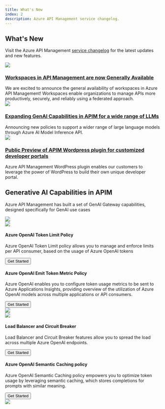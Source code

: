 ```yaml
---
title: What's New
index: 2
description: Azure API Management service changelog.
---
```


<section class="content-floating">
<h1>What's New</h1>

Visit the Azure API Management <a href="https://github.com/Azure/API-Management/blob/main/changelogs/api-management-service.md">service changelog</a> for the latest updates and new features.

<section id="announcements">
   <article>
      <div class="spec-hl"> 
        <img src="{{ 'assets/img/workspace.png' | relative_url }}" class="specs-logo">
         <h3>
            <a href="https://techcommunity.microsoft.com/blog/integrationsonazureblog/announcing-general-availability-of-workspaces-in-azure-api-management/4210796">Workspaces in API Management are now Generally Available</a>
         </h3>
     </div>
      We are excited to announce the general availability of workspaces in Azure API Management! Workspaces enable organizations to manage APIs more productively, securely, and reliably using a federated approach.<br/>
   </article>
   <article>
      <div class="spec-hl"> 
        <img src="{{ 'assets/img/genai.png' | relative_url }}" class="specs-logo">
         <h3>
            <a href="https://techcommunity.microsoft.com/blog/integrationsonazureblog/expanding-genai-gateway-capabilities-in-azure-api-management/4214245">Expanding GenAI Capabilities in APIM for a wide range of LLMs</a>
         </h3>
     </div>
      Announcing new policies to support a wider range of large language models through Azure AI Model Inference API.<br/>
   </article>
   <article>
      <div class="spec-hl"> 
        <img src="{{ 'assets/img/wordpress.png' | relative_url }}" class="specs-logo">
         <h3>
            <a href="https://techcommunity.microsoft.com/blog/integrationsonazureblog/expanding-genai-gateway-capabilities-in-azure-api-management/4214245">Public Preview of APIM Wordpress plugin for customized developer portals</a>
         </h3>
     </div>
      Azure API Management WordPress plugin enables our customers to leverage the power of WordPress to build their own unique developer portal.<br/>
   </article>
</section>
</section>

<section class="genai-capabilities">
   <div class="floating-right">
   <h2>Generative AI Capabilities in APIM</h2>
   <!-- <div id="tc-members">
         <a href="https://www.cisco.com/" target="_blank"><img src=" {{ 'assets/img/tc-cisco.png' | relative_url }}" class="tc-logo" alt="Cisco logo" title="Cisco"></a>
         <a href="https://www.emqx.com/en" target="_blank"><img src=" {{ 'assets/img/tc-emq.png' | relative_url }}" class="tc-logo" alt="EMQ logo" title="EMQ"></a>
         <a href="https://www.hivemq.com" target="_blank" ><img src=" {{ 'assets/img/tc-hivemq.png' | relative_url }}" class="tc-logo" alt="HiveMQ logo" title="HiveMQ"></a>
         <a href="https://www.ibm.com" target="_blank"><img src=" {{ 'assets/img/tc-ibm.png' | relative_url }}" class="tc-logo" alt="IBM logo" title="IBM"></a>
         <a href="https://www.microsoft.com" target="_blank"><img src=" {{ 'assets/img/tc-microsoft.png' | relative_url }}" class="tc-logo" alt="Microsoft logo" title="Microsoft"></a>
         <a href="https://www.ninefx.com" target="_blank"><img src=" {{ 'assets/img/tc-ninefx.png' | relative_url }}" class="tc-logo" alt="Ninefx Logo logo" title="Ninefx"></a>
         <a href="https://www.softwareag.com/" target="_blank"><img src=" {{ 'assets/img/tc-software-ag.png' | relative_url }}" class="tc-logo" alt="Software-AG logo" title="Software-AG"></a>
         <a href="https://www.solace.com/" target="_blank"><img src=" {{ 'assets/img/tc-solace.png' | relative_url }}" class="tc-logo" alt="Solace logo" title="Solace"></a>
         <a href="https://thingstream.io/" target="_blank"><img src=" {{ 'assets/img/tc-thingstream.png' | relative_url }}" class="tc-logo" alt="Thingstream logo" title="Thingstream"></a>
   </div> -->
      <article class="use-case">
         <div class="use-case-description">
            <p>Azure API Management has built a set of GenAI Gateway capabilities, designed specifically for GenAI use cases</p>          
         </div>
         <img src="{{ '/assets/img/genai-capabilities.gif' | relative_url }}" class="use-case-img">
      </article>
      <article class="use-case">
         <img src="{{ '/assets/img/token-limit.gif' | relative_url }}" class="use-case-img">
         <div class="use-case-description">
            <h4>Azure OpenAI Token Limit Policy</h4>
            <p>Azure OpenAI Token Limit policy allows you to manage and enforce limits per API consumer, based on the usage of Azure OpenAI tokens</p>         
            <a href="https://learn.microsoft.com/en-us/azure/api-management/llm-token-limit-policy"><button class="get-started-btn">Get Started</button></a> 
         </div>
      </article>
      <article class="use-case">
         <div class="use-case-description">
            <h4>Azure OpenAI Emit Token Metric Policy</h4>
            <p>Azure OpenAI enables you to configure token usage metrics to be sent to Azure Applications Insights, providing overview of the utilization of Azure OpenAI models across multiple applications or API consumers. </p>         
            <a href="https://learn.microsoft.com/en-us/azure/api-management/llm-emit-token-metric-policy"><button class="get-started-btn">Get Started</button></a> 
         </div>
        <img src="{{ '/assets/img/emit-token.gif' | relative_url }}" class="use-case-img">
      </article>
      <article class="use-case">
        <img src="{{ '/assets/img/load-balancing.gif' | relative_url }}" class="use-case-img">
         <div class="use-case-description">
            <h4>Load Balancer and Circuit Breaker</h4>
            <p>Load Balancer and Circuit Breaker features allow you to spread the load across multiple Azure OpenAI endpoints.</p>         
            <a href="https://learn.microsoft.com/en-us/azure/api-management/backends?tabs=bicep"><button class="get-started-btn">Get Started</button></a> 
         </div>
      </article>
      <article class="use-case">
         <div class="use-case-description">
            <h4>Azure OpenAI Semantic Caching policy</h4>
            <p>Azure OpenAI Semantic Caching policy empowers you to optimize token usage by leveraging semantic caching, which stores completions for prompts with similar meaning. </p>         
            <a href="https://learn.microsoft.com/en-us/azure/api-management/azure-openai-semantic-cache-store-policy"><button class="get-started-btn">Get Started</button></a> 
         </div>
        <img src="{{ '/assets/img/semantic-caching.gif' | relative_url }}" class="use-case-img">
      </article>
   </div>
</section>